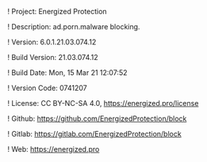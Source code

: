 ! Project: Energized Protection

! Description: ad.porn.malware blocking.

! Version: 6.0.1.21.03.074.12

! Build Version: 21.03.074.12

! Build Date: Mon, 15 Mar 21 12:07:52

! Version Code: 0741207

! License: CC BY-NC-SA 4.0, https://energized.pro/license

! Github: https://github.com/EnergizedProtection/block

! Gitlab: https://gitlab.com/EnergizedProtection/block


! Web: https://energized.pro
